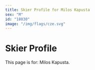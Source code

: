 ```yaml
---
title: Skier Profile for Milos Kapusta
sex: "M"
id: "18030"
image: "/img/flags/cze.svg" 
---
```


# Skier Profile

This page is for: Milos Kapusta.
    